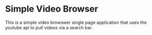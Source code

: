 # Simple Video Browser

This is a simple video browswer single page application that uses the youtube api to pull videos via a search bar.

